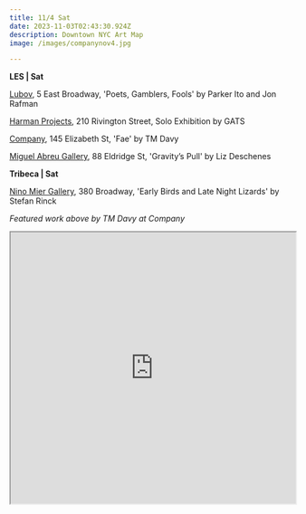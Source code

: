 ```yaml
---
title: 11/4 Sat
date: 2023-11-03T02:43:30.924Z
description: Downtown NYC Art Map
image: /images/companynov4.jpg

---
```

**L﻿ES | Sat**

[Lubov](https://lubov.nyc/), 5 East Broadway, 'Poets, Gamblers, Fools' by Parker Ito and Jon Rafman

[Harman Projects](https://www.harmanprojects.com/exhibitions/19-gats-solo-exhibition/), 210 Rivington Street, Solo Exhibition by GATS

[Company](https://companygallery.us/), 145 Elizabeth St, 'Fae' by TM Davy

[Miguel Abreu Gallery](https://miguelabreugallery.com/exhibitions/gravitys-pull/), 88 Eldridge St, 'Gravity’s Pull' by Liz Deschenes

**T﻿ribeca | Sat**

[Nino Mier Gallery](https://www.miergallery.com/exhibitions), 380 Broadway, 'Early Birds and Late Night Lizards' by Stefan Rinck

*F﻿eatured work above by TM Davy at Company*

<iframe src="https://www.google.com/maps/d/u/1/embed?mid=16UlyqKqgpnD959LdyZA5ZQlNQ_rpsCQ&ehbc=2E312F" width="100%" height="480"></iframe>